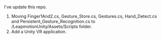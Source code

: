 I've update this repo. 
1. Moving Finger1And2.cs, Gesture_Store.cs, Gestures.cs, Hand_Detect.cs and Persistent_Gesture_Recognition.cs to /LeapmotionUnity/Assets/Scripts folder.
2. Add a Unity VR application.